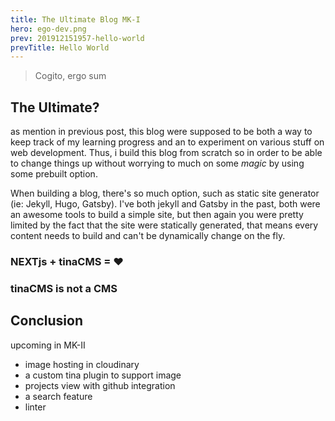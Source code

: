 ```yaml
---
title: The Ultimate Blog MK-I
hero: ego-dev.png
prev: 201912151957-hello-world
prevTitle: Hello World
---
```

> Cogito, ergo sum

## The Ultimate?

as mention in previous post, this blog were supposed to be both a way to keep track of my learning progress and an to experiment on various stuff on web development. Thus, i build this blog from scratch so in order to be able to change things up without worrying to much on some _magic_ by using some prebuilt option.

When building a blog, there's so much option, such as static site generator (ie: Jekyll, Hugo, Gatsby). I've both jekyll and Gatsby in the past, both were an awesome tools to build a simple site, but then again you were pretty limited by the fact that the site were statically generated, that means every content needs to build and can't be dynamically change on the fly. 

### NEXTjs + tinaCMS = ❤

### tinaCMS is not a CMS

## Conclusion

upcoming in MK-II

* image hosting in cloudinary
* a custom tina plugin to support image
* projects view with github integration
* a search feature
* linter
    